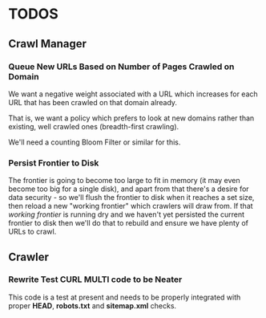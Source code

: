 # TODOS

## Crawl Manager

### Queue New URLs Based on Number of Pages Crawled on Domain

We want a negative weight associated with a URL which increases for each URL that has been crawled on that domain already.

That is, we want a policy which prefers to look at new domains rather than existing, well crawled ones (breadth-first crawling).

We'll need a counting Bloom Filter or similar for this.

### Persist Frontier to Disk

The frontier is going to become too large to fit in memory (it may even become too big for a single disk), and apart from that 
there's a desire for data security - so we'll flush the frontier to disk when it reaches a set size, then reload a new "working frontier"
which crawlers will draw from. If that *working frontier* is running dry and we haven't yet persisted the current frontier to disk
then we'll do that to rebuild and ensure we have plenty of URLs to crawl.

## Crawler

### Rewrite Test CURL MULTI code to be Neater

This code is a test at present and needs to be properly integrated with proper **HEAD**, **robots.txt** and **sitemap.xml** checks.